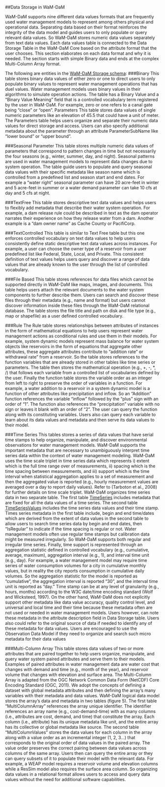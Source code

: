
##Data Storage in WaM-DaM

WaM-DaM supports nine different data values formats that are frequently used water management models to represent among others physical and operational data. Separating data based on their format reinforces the integrity of the data model and guides users to only populate or query relevant data values. So WaM-DaM stores numeric data values separately from text data values. Each data values table is connected to the Data Storage Table in the WaM-DaM Core based on the attribute format that the user chooses. This section elaborates on each data format and why it is needed. The section starts with simple Binary data and ends at the complex Multi-Column Array format.

The following are entities in the [WaM-DaM Storage schema](http://amabdallah.github.io/WaM-DaM/diagrams/DataStorage.html):
###Binary
This table stores binary data values of either zero or one to direct users to only populate binary values to represent water management operations that has duel values. Water management models uses binary values in their algorithms to simulate operation actions. The table has a Binary Value and a “Binary Value Meaning” field that is a controlled vocabulary term registered by the user in WaM-DaM. For example, zero or one refers to a canal gate being “close” or “open”. 
Parameters
This table stores data values of single numeric parameters like an elevation of 45.5 that could have a unit of meter. The Parameters table helps users organize and separate their numeric data values for direct storage and access. Users can also specify additional metadata about the parameter through an attribute ParameterSubName like “lower bound” or “upper bound”.

###Seasonal Parameter
This table stores multiple numeric data values of parameters that correspond to pattern changes in time but not necessarily the four seasons (e.g., winter, summer, day, and night). Seasonal patterns are used in water management models to represent data changes due to system operation. The table guide users to populate and query seasonal data values with their specific metadata like season name which is controlled from a predefined list and season start and end dates. For example a “water right” seasonal parameter can have 20 acre-feet in winter and 5 acre-feet in summer or a water demand parameter can take 10 cfs at day and 5 cfs at night.

###TextFree
This table stores descriptive text data values and helps users to flexibly add metadata that describe their water system operation. For example, a dam release rule could be described in text as the dam operator narrates their experience on how they release water from a dam. Another example is a “dam owner name” as Cache County or PacifiCorp.

###TextControlled
This table is similar to Text Free table but this one enforces controlled vocabulary on text data values to help users consistently define static descriptive text data values across instances. For example, a user can choose the owner type of a reservoir from a user predefined list like Federal, State, Local, and Private. This consistent definition of text values helps users query and discover a range of data values that are already known to the user through the list of controlled vocabulary. 

###File Based
This table stores references for data files which cannot be supported directly in WaM-DaM like maps, images, and documents. This table helps users attach the relevant documents to the water system components to further describe them. Users can search and discover these files through their metadata (e.g., name and format) but users cannot discover information inside these files through the WaM-DaM relational database. The table stores the file title and path on disk and file type (e.g., map or shapefile) as a user defined controlled vocabulary. 

###Rule
The Rule table stores relationships between attributes of instances in the form of mathematical equations to help users represent water management actions as conditional rules and use them in their models. For example, system dynamic models represent mass balance for water system objects like reservoirs in the form of equations that aggregate other attributes, these aggregate attributes contribute to “addition rate” or withdrawal rate” from a reservoir. So the table stores references to the function variables that are already stored in other tables like time series or parameters. The table then stores the mathematical operation (e.g., +, -, *, /) that follows each variable from a controlled list of vocabularies defined by the user. Finally the function table stores the variable order as an integer from left to right to preserve the order of variables in a function. For example, a water addition to a reservoir in a system dynamic model is a function of other attributes like precipitation and inflow. So an “Addition” function references the variable “inflow” followed by the “plus” sign with an order of “1”. The function also references the “precipitation” variable with no sign or leaves it blank with an order of “2”. The user can query the function along with its constituting variables. Users also can query each variable to learn about its data values and metadata and then serve its data values to their model.     

###Time Series
This tables stores a series of data values that have serial time stamps to help organize, manipulate, and discover environmental observations for water management models. WaM-DaM supports the important metadata that are necessary to unambiguously interpret time series data within the context of water management modeling. WaM-DaM uses the time scale triplet in time series data which represents i) extent which is the full time range over of measurements, ii) spacing which is the time spacing between measurements, and iii) support which is the time interval when statistical aggregation applies to a set of measurement and then the aggregated value is reported (e.g., hourly measurement values are averaged over a day to report daily values). Refer to (Tarboton et al., 2008) for further details on time scale triplet.
WaM-DaM organizes time series data in two separate table. The first table [TimeSeries](http://amabdallah.github.io/WaM-DaM/tables/Storage_TimeSeries.html) includes metadata that are fixed for all the data values of a time series. The second table [TimeSeriesValues](http://amabdallah.github.io/WaM-DaM/tables/Storage_TimeSeriesValues.html) includes the time series data values and their time stamp. Times series metadata in the first table include, begin and end time/dates which are derived from the extent of data values in the second table to allow users to search time series data by begin and end dates, then “IsRegular” to indicate if the time spacing is regular or not. Water management models often use regular time stamps but calibration data might be measured irregularly. So WaM-DaM supports both regular and irregular time series. Finally, time support is represented through an aggregation statistic defined in controlled vocabulary (e.g., cumulative, average, maximum), aggregation interval (e.g., 1), and interval time unit (e.g., day). For example, a water management model may require time series of water consumption volumes for a city in cumulative monthly values, but in reality the city reports consumption in cumulative daily volumes. So the aggregation statistic for the model is reported as “cumulative”, the aggregation interval is reported “30”, and the interval time unit is reported as “day.” Time stamp can be at any level of granularity (e.g., hours, months) according to the W3C date/time encoding standard (Wolf and Wicksteed, 1997). 
On the other hand, WaM-DaM does not explicitly support other metadata like data value accuracy, quality control level, and universal and local time and their time because these metadata often are not used or needed in water management models. Users however, can note these metadata in the attribute description field in Data Storage table. Users also could refer to the original source of data if needed to identify any of these metadata for data values. Users are encouraged to use the Observation Data Model if they need to organize and search such micro metadata for their data values  

###Multi-Column Array
This table stores data values of two or more attributes that are paired together to help users organize, manipulate, and query water system paired attributes and serve them to their models. Examples of paired attributes in water management data are water cost that changes with demand and time (e.g., month of the year), and reservoir volume that changes with elevation and surface area. The Multi-Column Array is adapted from the OGC Network Common Data Form (NetCDF) Core Encoding Standard (OGC, 2011). We adopt the concepts of defining a dataset with global metadata attributes and then defining the array’s many variables with their metadata and data values. WaM-DaM logical data model stores the array’s data and metadata in two tables (figure 5). The first table “MultiColumnArray” references the array unique identifier. The identifier references an array name (e.g., cost-demand-time) with as many columns (i.e., attributes are cost, demand, and time) that constitute the array. Each column (i.e., attribute) has its unique metadata like unit, and the entire array has its collective or global metadata like source. The second table “MultiColumnValues” stores the data values for each column in the array along with a value order as an incremental integer (1, 2, 3…) that corresponds to the original order of data values in the paired array. The value order preserves the correct pairing between data values across columns of the same array. Users then can query the entire array or they can query subsets of it to populate their model with the relevant data. For example, a WEAP model requires a reservoir volume and elevation columns while a ResSim model also requires the surface area column. So organizing data values in a relational format allows users to access and query data values without the need for additional software capabilities. 
